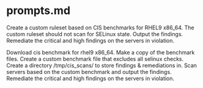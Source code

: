 # prompts.md

Create a custom ruleset based on CIS benchmarks for RHEL9 x86_64. The custom ruleset should not scan for SELinux state. Output the findings. Remediate the critical and high findings on the servers in violation.

Download cis benchmark for rhel9 x86_64. Make a copy of the benchmark files. Create a custom benchmark file that excludes all selinux checks. Create a directory /tmp/cis_scans/ to store findings & remediations in. Scan servers based on the custom benchmark and output the findings. Remediate the critical and high findings on the servers in violation.
